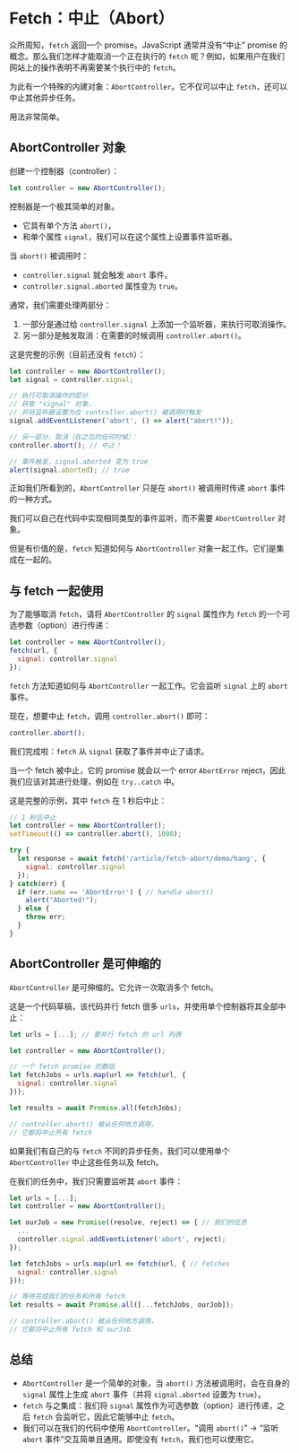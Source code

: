 
# Fetch：中止（Abort）

众所周知，`fetch` 返回一个 promise。JavaScript 通常并没有“中止” promise 的概念。那么我们怎样才能取消一个正在执行的 `fetch` 呢？例如，如果用户在我们网站上的操作表明不再需要某个执行中的 `fetch`。

为此有一个特殊的内建对象：`AbortController`。它不仅可以中止 `fetch`，还可以中止其他异步任务。

用法非常简单。

## AbortController 对象

创建一个控制器（controller）：

```js
let controller = new AbortController();
```

控制器是一个极其简单的对象。

- 它具有单个方法 `abort()`，
- 和单个属性 `signal`，我们可以在这个属性上设置事件监听器。

当 `abort()` 被调用时：
- `controller.signal` 就会触发 `abort` 事件。
- `controller.signal.aborted` 属性变为 `true`。

通常，我们需要处理两部分：
1. 一部分是通过给 `controller.signal` 上添加一个监听器，来执行可取消操作。
2. 另一部分是触发取消：在需要的时候调用 `controller.abort()`。

这是完整的示例（目前还没有 `fetch`）：

```js run
let controller = new AbortController();
let signal = controller.signal;

// 执行可取消操作的部分
// 获取 "signal" 对象，
// 并将监听器设置为在 controller.abort() 被调用时触发
signal.addEventListener('abort', () => alert("abort!"));

// 另一部分，取消（在之后的任何时候）：
controller.abort(); // 中止！

// 事件触发，signal.aborted 变为 true
alert(signal.aborted); // true
```

正如我们所看到的，`AbortController` 只是在 `abort()` 被调用时传递 `abort` 事件的一种方式。

我们可以自己在代码中实现相同类型的事件监听，而不需要 `AbortController` 对象。

但是有价值的是，`fetch` 知道如何与 `AbortController` 对象一起工作。它们是集成在一起的。

## 与 fetch 一起使用

为了能够取消 `fetch`，请将 `AbortController` 的 `signal` 属性作为 `fetch` 的一个可选参数（option）进行传递：

```js
let controller = new AbortController();
fetch(url, {
  signal: controller.signal
});
```

`fetch` 方法知道如何与 `AbortController` 一起工作。它会监听 `signal` 上的 `abort` 事件。

现在，想要中止 `fetch`，调用 `controller.abort()` 即可：

```js
controller.abort();
```

我们完成啦：`fetch` 从 `signal` 获取了事件并中止了请求。

当一个 fetch 被中止，它的 promise 就会以一个 error `AbortError` reject，因此我们应该对其进行处理，例如在 `try..catch` 中。

这是完整的示例，其中 `fetch` 在 1 秒后中止：

```js run async
// 1 秒后中止
let controller = new AbortController();
setTimeout(() => controller.abort(), 1000);

try {
  let response = await fetch('/article/fetch-abort/demo/hang', {
    signal: controller.signal
  });
} catch(err) {
  if (err.name == 'AbortError') { // handle abort()
    alert("Aborted!");
  } else {
    throw err;
  }
}
```

## AbortController 是可伸缩的

`AbortController` 是可伸缩的。它允许一次取消多个 fetch。

这是一个代码草稿，该代码并行 fetch 很多 `urls`，并使用单个控制器将其全部中止：

```js
let urls = [...]; // 要并行 fetch 的 url 列表

let controller = new AbortController();

// 一个 fetch promise 的数组
let fetchJobs = urls.map(url => fetch(url, {
  signal: controller.signal
}));

let results = await Promise.all(fetchJobs);

// controller.abort() 被从任何地方调用，
// 它都将中止所有 fetch
```

如果我们有自己的与 `fetch` 不同的异步任务，我们可以使用单个 `AbortController` 中止这些任务以及 fetch。

在我们的任务中，我们只需要监听其 `abort` 事件：

```js
let urls = [...];
let controller = new AbortController();

let ourJob = new Promise((resolve, reject) => { // 我们的任务
  ...
  controller.signal.addEventListener('abort', reject);
});

let fetchJobs = urls.map(url => fetch(url, { // fetches
  signal: controller.signal
}));

// 等待完成我们的任务和所有 fetch
let results = await Promise.all([...fetchJobs, ourJob]);

// controller.abort() 被从任何地方调用，
// 它都将中止所有 fetch 和 ourJob
```

## 总结

- `AbortController` 是一个简单的对象，当 `abort()` 方法被调用时，会在自身的 `signal` 属性上生成 `abort` 事件（并将 `signal.aborted` 设置为 `true`）。
- `fetch` 与之集成：我们将 `signal` 属性作为可选参数（option）进行传递，之后 `fetch` 会监听它，因此它能够中止 `fetch`。
- 我们可以在我们的代码中使用 `AbortController`。“调用 `abort()`” -> “监听 `abort` 事件”交互简单且通用。即使没有 `fetch`，我们也可以使用它。
